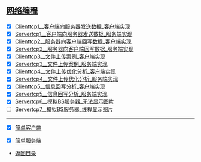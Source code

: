 
## [网络编程](src/main/java/com/cpucode/java)

- [x] [Clienttcp1__客户端向服务器发送数据_客户端实现](src/main/java/com/cpucode/java/Clienttcp1.java)
- [x] [Servertcp1__客户端向服务器发送数据_服务端实现](src/main/java/com/cpucode/java/Servertcp1.java)
- [x] [Clienttcp2__服务器向客户端回写数据_客户端实现](src/main/java/com/cpucode/java/Clienttcp2.java)
- [x] [Servertcp2__服务器向客户端回写数据_服务端实现](src/main/java/com/cpucode/java/Servertcp2.java)
- [x] [Clienttcp3__文件上传案例_客户端实现](src/main/java/com/cpucode/java/Clienttcp3.java)
- [x] [Servertcp3__文件上传案例_服务端实现](src/main/java/com/cpucode/java/Servertcp3.java)
- [x] [Clienttcp4__文件上传优化分析_客户端实现](src/main/java/com/cpucode/java/Clienttcp4.java)
- [x] [Servertcp4__文件上传优化分析_服务端实现](src/main/java/com/cpucode/java/Servertcp4.java)
- [x] [Clienttcp5__信息回写分析_客户端实现](src/main/java/com/cpucode/java/Clienttcp5.java)
- [x] [Servertcp5__信息回写分析_服务端实现](src/main/java/com/cpucode/java/Servertcp5.java)
- [x] [Servertcp6__模拟BS服务器_无法显示图片](src/main/java/com/cpucode/java/Servertcp6.java)
- [ ] [Servertcp7__模拟BS服务器_线程显示图片](src/main/java/com/cpucode/java/Servertcp7.java)

---------------------------

- [x] [简单客户端](src/main/java/com/cpucode/java/socket/single/ClientTcp.java)
- [x] [简单服务端](src/main/java/com/cpucode/java/socket/single/ServerTcp.java)



- [返回目录](#文件目录)